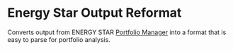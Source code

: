 # Energy Star Output Reformat

Converts output from ENERGY STAR [Portfolio Manager](https://portfoliomanager.energystar.gov/) into a format that is easy to parse for portfolio analysis.
